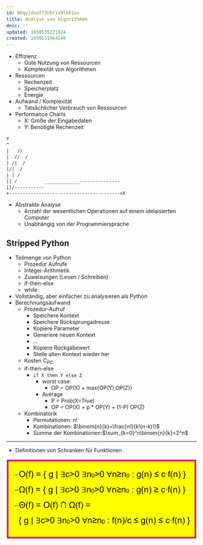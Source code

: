 ```yaml
---
id: 86qyjdsuf73nhr1v9lk61uv
title: Analyse von Algorithmen
desc: ''
updated: 1650535221924
created: 1650531964149
---
```


- Effizienz
  - Gute Nutzung von Ressourcen
  - Komplexität von Algorithmen
- Ressourcen
  - Rechenzeit
  - Speicherplatz
  - Energie
- Aufwand / Komplexität
  - Tatsächlicher Verbrauch von Ressourcen
- Performance Charts
  - X: Größe der Eingabedaten
  - Y: Benötigte Rechenzeit

```
Y
^
|   //  
|  //  /
| /|  /
|/|  /
| | /                      
|| /          _____________---------------
||/-----------
+----------------------------------------->X
```
- Abstrakte Analyse
  - Anzahl der wesentlichen Operationen auf einem idelaisierten Computer
  - Unabhängig von der Programmiersprache

## Stripped Python
- Teilmenge von Python
  - Prozedur Aufrufe
  - Integer-Arithmetik
  - Zuweisungen (Lesen / Schreiben)
  - if-then-else
  - while
- Vollständig, aber einfacher zu analysieren als Python
- Berechnungsaufwand
  - Prozedur-Aufruf
    - Speichere Kontext
    - Speichere Rücksprungadresse
    - Kopiere Parameter
    - Generiere neuen Kontext
    - $\dotsc$
    - Kopiere Rückgabewert
    - Stelle alten Kontext wieder her
  - Kosten $C_{PC}$
  - if-then-else
    - `if X then Y else Z`
      - worst case:
        - OP = OP(X) + max{OP(Y),OP(Z)}
      - Average
        - P = Prob(X=True)
        - OP = OP(X) + p * OP(Y) + (1-P) OP(Z)
  - Kombinatorik
    - Permutationen: $n!$
    - Kombinationen: $\binom{n}{k}=\frac{n!}{k!(n-k)!}$
    - Summe der Kombinationen:$\sum_{k=0}^n\binom{n}{k}=2^n$

--------------------------------------------------------------------------

- Definitionen von Schranken für Funktionen

![](/assets/images/2022-04-21-12-00-18.png)